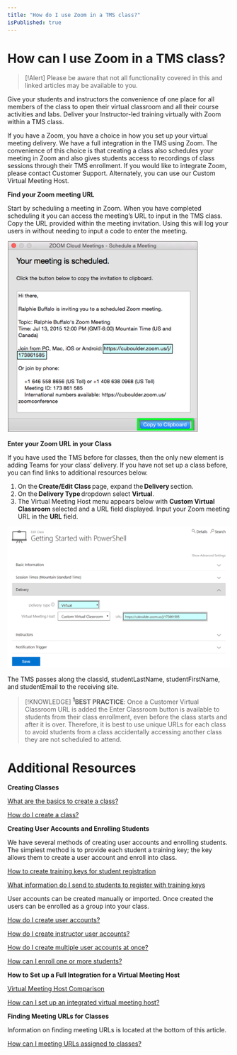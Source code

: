 ```yaml
---
title: "How do I use Zoom in a TMS class?"
isPublished: true
---
```


# How can I use Zoom in a TMS class?

> [!Alert] Please be aware that not all functionality covered in this and linked articles may be available to you.

Give your students and instructors the convenience of one place for all members of the class to open their virtual classroom and all their course activities and labs. Deliver your Instructor-led training virtually with Zoom within a TMS class.  

If you have a Zoom, you have a choice in how you set up your virtual meeting delivery. We have a full integration in the TMS using Zoom. The convenience of this choice is that creating a class also schedules your meeting in Zoom and also gives students access to recordings of class sessions through their TMS enrollment. If you would like to integrate Zoom, please contact Customer Support. Alternately, you can use our Custom Virtual Meeting Host.

**Find your Zoom meeting URL**

Start by scheduling a meeting in Zoom. When you have completed scheduling it you can access the meeting’s URL to input in the TMS class. Copy the URL provided within the meeting invitation. Using this will log your users in without needing to input a code to enter the meeting. 

![](/tms/images/ZoomMeetingURL.png)

**Enter your Zoom URL in your Class**

If you have used the TMS before for classes, then the only new element is adding Teams for your class’ delivery. If you have not set up a class before, you can find links to additional resources below. 
1. On the **Create/Edit Class** page, expand the **Delivery** section. 
1. On the **Delivery Type** dropdown select **Virtual**. 
1. The Virtual Meeting Host menu appears below with **Custom Virtual Classroom** selected and a URL field displayed. Input your Zoom meeting URL in the **URL** field. 


![](/tms/images/cvczoomclassurl.png) 

The TMS passes along the classId, studentLastName, studentFirstName, and studentEmail to the receiving site. 

> [!KNOWLEDGE] **<sup>1</sup>BEST PRACTICE**: Once a Customer Virtual Classroom URL is added the Enter Classroom button is available to students from their class enrollment, even before the class starts and after it is over. Therefore, it is best to use unique URLs for each class to avoid students from a class accidentally accessing another class they are not scheduled to attend. 

# Additional Resources

**Creating Classes** 

 [What are the basics to create a class?](https://docs.learnondemandsystems.com/tms/tms-administrators/classes/schedule/create-class-basic.md) 
 
 [How do I create a class?](https://docs.learnondemandsystems.com/tms/tms-administrators/classes/schedule/create-class.md) 

**Creating User Accounts and Enrolling Students**

We have several methods of creating user accounts and enrolling students. The simplest method is to provide each student a training key; the key allows them to create a user account and enroll into class. 

 [How to create training keys for student registration](https://docs.learnondemandsystems.com/tms/tms-administrators/classes/training-keys/class-training-keys.md) 

 [What information do I send to students to register with training keys](https://docs.learnondemandsystems.com/tms/tms-administrators/classes/training-keys/information-to-send-to-students-who-are-registering-using-training-keys.md) 

User accounts can be created manually or imported. Once created the users can be enrolled as a group into your class. 

 [How do I create user accounts?](https://docs.learnondemandsystems.com/tms/tms-administrators/users/student-management/create-student-user-accounts.md) 

 [How do I create instructor user accounts?](https://docs.learnondemandsystems.com/tms/tms-administrators/users/instructor-management/create-instructor-user-accounts.md) 

 [How do I create multiple user accounts at once?](https://docs.learnondemandsystems.com/tms/tms-administrators/users/student-management/create-multiple-user-accounts-at-once.md) 

 [How can I enroll one or more students?](https://docs.learnondemandsystems.com/tms/tms-administrators/classes/enrollments-roster/enroll-multiple-students.md) 

**How to Set up a Full Integration for a Virtual Meeting Host**

[Virtual Meeting Host Comparison](https://docs.learnondemandsystems.com/tms/tms-administrators/classes/virtual-meetings/vmh-comparison.md)

[How can I set up an integrated virtual meeting host?](/tms/tms-administrators/classes/virtual-meetings/integrated-virtual-meetings.md)

**Finding Meeting URLs for Classes**

Information on finding meeting URLs is located at the bottom of this article.

 [How can I meeting URLs assigned to classes?](https://docs.learnondemandsystems.com/tms/tms-administrators/classes/virtual-meetings/custom-virtual-classroom.md)
